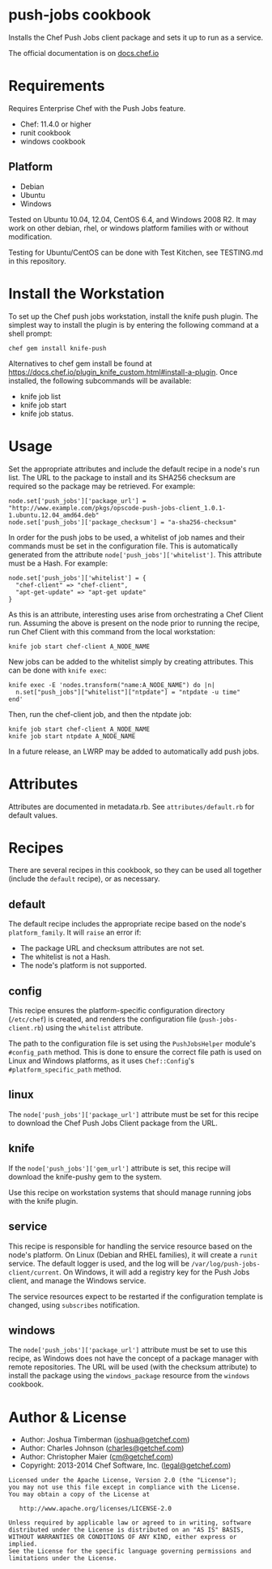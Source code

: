 # push-jobs cookbook

Installs the Chef Push Jobs client package and sets it up to run as
a service.

The official documentation is on
[docs.chef.io](http://docs.chef.io/push_jobs.html)

# Requirements

Requires Enterprise Chef with the Push
Jobs feature.

* Chef: 11.4.0 or higher
* runit cookbook
* windows cookbook

## Platform

* Debian
* Ubuntu
* Windows

Tested on Ubuntu 10.04, 12.04, CentOS 6.4, and Windows 2008
R2. It may work on other debian, rhel, or windows platform families with or
without modification.

Testing for Ubuntu/CentOS can be done with Test Kitchen, see TESTING.md in this repository.

# Install the Workstation
To set up the Chef push jobs workstation, install the knife push plugin. The simplest way to install the plugin is by entering the following command at a shell prompt:

    chef gem install knife-push  

Alternatives to chef gem install be found at https://docs.chef.io/plugin_knife_custom.html#install-a-plugin. Once installed, the following subcommands will be available: 
* knife job list
* knife job start
* knife job status.

# Usage

Set the appropriate attributes and include the default recipe in a
node's run list. The URL to the package to install and its SHA256
checksum are required so the package may be retrieved. For example:

    node.set['push_jobs']['package_url'] = "http://www.example.com/pkgs/opscode-push-jobs-client_1.0.1-1.ubuntu.12.04_amd64.deb"
    node.set['push_jobs']['package_checksum'] = "a-sha256-checksum"

In order for the push jobs to be used, a whitelist of job names and
their commands must be set in the configuration file. This is
automatically generated from the attribute
`node['push_jobs']['whitelist']`. This attribute must be a Hash. For
example:

    node.set['push_jobs']['whitelist'] = {
      "chef-client" => "chef-client",
      "apt-get-update" => "apt-get update"
    }

As this is an attribute, interesting uses arise from orchestrating a
Chef Client run. Assuming the above is present on the node prior to
running the recipe, run Chef Client with this command from the local
workstation:

    knife job start chef-client A_NODE_NAME

New jobs can be added to the whitelist simply by creating attributes.
This can be done with `knife exec`:

    knife exec -E 'nodes.transform("name:A_NODE_NAME") do |n|
      n.set["push_jobs"]["whitelist"]["ntpdate"] = "ntpdate -u time"
    end'

Then, run the chef-client job, and then the ntpdate job:

    knife job start chef-client A_NODE_NAME
    knife job start ntpdate A_NODE_NAME

In a future release, an LWRP may be added to automatically add push
jobs.

# Attributes

Attributes are documented in metadata.rb. See `attributes/default.rb`
for default values.

# Recipes

There are several recipes in this cookbook, so they can be used all
together (include the `default` recipe), or as necessary.

## default

The default recipe includes the appropriate recipe based on the node's
`platform_family`. It will `raise` an error if:

- The package URL and checksum attributes are not set.
- The whitelist is not a Hash.
- The node's platform is not supported.

## config

This recipe ensures the platform-specific configuration directory
(`/etc/chef`) is created, and renders the configuration file
(`push-jobs-client.rb`) using the `whitelist` attribute.

The path to the configuration file is set using the `PushJobsHelper`
module's `#config_path` method. This is done to ensure the correct
file path is used on Linux and Windows platforms, as it uses
`Chef::Config`'s `#platform_specific_path` method.

## linux

The `node['push_jobs']['package_url']` attribute must be set for this
recipe to download the Chef Push Jobs Client package from the URL.

## knife

If the `node['push_jobs']['gem_url']` attribute is set, this
recipe will download the knife-pushy gem to the system.

Use this recipe on workstation systems that should manage running jobs
with the knife plugin.

## service

This recipe is responsible for handling the service resource based on
the node's platform. On Linux (Debian and RHEL families), it will
create a `runit` service. The default logger is used, and the log will
be `/var/log/push-jobs-client/current`. On Windows, it will add a
registry key for the Push Jobs client, and manage the Windows service.

The service resources expect to be restarted if the configuration
template is changed, using `subscribes` notification.

## windows

The `node['push_jobs']['package_url']` attribute must be set
to use this recipe, as Windows does not have the concept of a package
manager with remote repositories. The URL will be used (with the
checksum attribute) to install the package using the `windows_package`
resource from the `windows` cookbook.

# Author & License

* Author: Joshua Timberman (<joshua@getchef.com>)
* Author: Charles Johnson (<charles@getchef.com>)
* Author: Christopher Maier (<cm@getchef.com>)
* Copyright: 2013-2014 Chef Software, Inc. (<legal@getchef.com>)

```text
Licensed under the Apache License, Version 2.0 (the "License");
you may not use this file except in compliance with the License.
You may obtain a copy of the License at

   http://www.apache.org/licenses/LICENSE-2.0

Unless required by applicable law or agreed to in writing, software
distributed under the License is distributed on an "AS IS" BASIS,
WITHOUT WARRANTIES OR CONDITIONS OF ANY KIND, either express or implied.
See the License for the specific language governing permissions and
limitations under the License.
```
